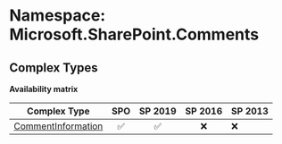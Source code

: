 # Namespace: Microsoft.SharePoint.Comments

## Complex Types

**Availability matrix**

Complex Type | SPO | SP 2019 | SP 2016 | SP 2013
----------|:---:|:-------:|:-------:|:-------
[CommentInformation](./ComplexTypes/CommentInformation.md) | ✅ | ✅ | ❌ | ❌